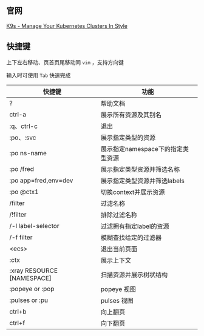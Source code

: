 ## 官网

[K9s - Manage Your Kubernetes Clusters In Style](https://k9scli.io/)

## 快捷键

上下左右移动、页首页尾移动同 `vim` ，支持方向键

输入时可使用 `Tab` 快速完成

| 快捷键|功能 |
| --- | --- |
| ? | 帮助文档 |
|ctrl-a|展示所有资源及其别名|
|:q、ctrl-c|退出|
|:po、:svc|展示指定类型的资源|
|:po ns-name|展示指定namespace下的指定类型资源|
|:po /fred|展示指定类型资源并筛选名称|
|:po app=fred,env=dev|展示指定类型资源并筛选labels|
|:po @ctx1|切换context并展示资源|
|/filter|过滤名称|
|/!filter|排除过滤名称|
|/-l label-selector|过滤拥有指定label的资源|
|/-f filter|模糊查找给定的过滤器|
|\<ecs\>|退出当前页面|
|:ctx|展示上下文|
|:xray RESOURCE \[NAMESPACE\] |扫描资源并展示树状结构|
|:popeye or :pop|popeye 视图|
|:pulses or :pu|pulses 视图|
|ctrl+b|向上翻页|
|ctrl+f|向下翻页|